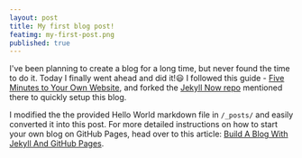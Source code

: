 ```yaml
---
layout: post
title: My first blog post!
featimg: my-first-post.png
published: true
---
```


I've been planning to create a blog for a long time, but never found the time to do it. Today I finally went ahead and did it!😃 I followed this guide - [Five Minutes to Your Own Website](https://towardsdatascience.com/five-minutes-to-your-own-website-fd0b43cbd886), and forked the [Jekyll Now repo](https://github.com/barryclark/jekyll-now) mentioned there to quickly setup this blog.

I modified the the provided Hello World markdown file in ```/_posts/``` and easily converted it into this post. For more detailed instructions on how to start your own blog on GitHub Pages, head over to this article: [Build A Blog With Jekyll And GitHub Pages](https://www.smashingmagazine.com/2014/08/build-blog-jekyll-github-pages).